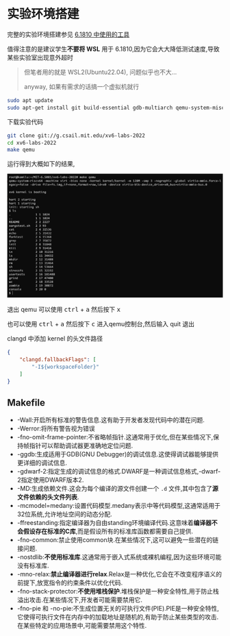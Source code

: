 
# 实验环境搭建

完整的实验环境搭建参见 [6.1810 中使用的工具](https://pdos.csail.mit.edu/6.828/2022/tools.html)

值得注意的是建议学生**不要将 WSL** 用于 6.1810,因为它会大大降低测试速度,导致某些实验室出现意外超时

> 但笔者用的就是 WSL2(Ubuntu22.04), 问题似乎也不大...
>
> anyway, 如果有需求的话搞一个虚拟机就行

```bash
sudo apt update
sudo apt-get install git build-essential gdb-multiarch qemu-system-misc gcc-riscv64-linux-gnu binutils-riscv64-linux-gnu
```

下载实验代码

```bash
git clone git://g.csail.mit.edu/xv6-labs-2022
cd xv6-labs-2022
make qemu
```

运行得到大概如下的结果, 

![20230710142010](https://raw.githubusercontent.com/learner-lu/picbed/master/20230710142010.png)

退出 qemu 可以使用 <kbd>ctrl</kbd> + <kbd>a</kbd> 然后按下 <kbd>x</kbd> 

也可以使用 <kbd>ctrl</kbd> + <kbd>a</kbd> 然后按下 <kbd>c</kbd> 进入qemu控制台,然后输入 quit 退出

clangd 中添加 kernel 的头文件路径

```json
{
    "clangd.fallbackFlags": [
        "-I${workspaceFolder}"
    ]
}
```

## Makefile

- -Wall:开启所有标准的警告信息.这有助于开发者发现代码中的潜在问题.
- -Werror:将所有警告视为错误
- -fno-omit-frame-pointer:不省略帧指针.这通常用于优化,但在某些情况下,保持帧指针可以帮助调试器更准确地定位问题.
- -ggdb:生成适用于GDB(GNU Debugger)的调试信息.这使得调试器能够提供更详细的调试信息.
- -gdwarf-2:指定生成的调试信息的格式.DWARF是一种调试信息格式,-dwarf-2指定使用DWARF版本2.
- -MD:生成依赖文件.这会为每个编译的源文件创建一个 `.d` 文件,其中包含了**源文件依赖的头文件列表**.
- -mcmodel=medany:设置代码模型.medany表示中等代码模型,这通常适用于32位系统,允许地址空间的动态分配.
- -ffreestanding:指定编译器为自由standing环境编译代码.这意味着**编译器不会假设存在标准的C库**,而是假设所有的标准库函数都需要自己提供.
- -fno-common:禁止使用common块.在某些情况下,这可以避免一些潜在的链接问题.
- -nostdlib:**不使用标准库**.这通常用于嵌入式系统或裸机编程,因为这些环境可能没有标准库.
- -mno-relax:**禁止编译器进行relax**.Relax是一种优化,它会在不改变程序语义的前提下,放宽指令的约束条件以优化代码.
- -fno-stack-protector:**不使用堆栈保护**.堆栈保护是一种安全特性,用于防止栈溢出攻击.在某些情况下,开发者可能需要禁用它.
- -fno-pie 和 -no-pie:不生成位置无关的可执行文件(PIE).PIE是一种安全特性,它使得可执行文件在内存中的加载地址是随机的,有助于防止某些类型的攻击.在某些特定的应用场景中,可能需要禁用这个特性.